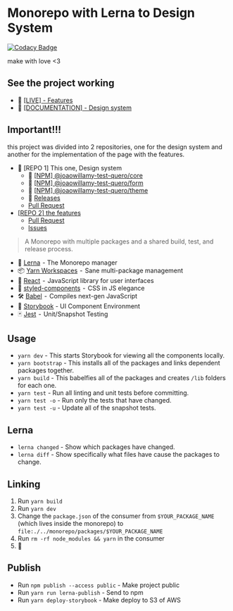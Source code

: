# Monorepo with Lerna to Design System

[![Codacy Badge](https://api.codacy.com/project/badge/Grade/a2f69fbed9444b99a2c593d77d7b794c)](https://app.codacy.com/manual/joaowillamy/react-storybook-jest-lerna?utm_source=github.com&utm_medium=referral&utm_content=joaowillamy/react-storybook-jest-lerna&utm_campaign=Badge_Grade_Dashboard)

make with love <3

## See the project working

- 🚀 [[LIVE] - Features](http://features.frontend.quero.s3-website.us-east-2.amazonaws.com/)
- 📝 [[DOCUMENTATION] - Design system](http://designsystem.frontend.quero.s3-website.us-east-2.amazonaws.com/?path=/docs/core-button--primary)

## Important!!!

this project was divided into 2 repositories, one for the design system and another for the implementation of the page with the features.

- 💄 [REPO 1] This one, Design system
  - 🔧 [[NPM] @joaowillamy-test-quero/core](https://www.npmjs.com/package/@joaowillamy-test-quero/core)
  - 🔧 [[NPM] @joaowillamy-test-quero/form](https://www.npmjs.com/package/@joaowillamy-test-quero/form)
  - 🔧 [[NPM] @joaowillamy-test-quero/theme](https://www.npmjs.com/package/@joaowillamy-test-quero/theme)
  - 🔖 [Releases](https://github.com/joaowillamy/react-storybook-jest-lerna/releases)
  - [Pull Request](https://github.com/joaowillamy/react-storybook-jest-lerna)
- [[REPO 2] the features](https://github.com/joaowillamy/front-end-test-quero)
  - [Pull Request](https://github.com/joaowillamy/front-end-test-quero/pulls?q=is%3Apr+is%3Aclosed)
  - [Issues](https://github.com/joaowillamy/front-end-test-quero/issues?q=is%3Aissue+is%3Aclosed)

> A Monorepo with multiple packages and a shared build, test, and release process.

- 🐉 [Lerna](https://lernajs.io/)  - The Monorepo manager
- 📦 [Yarn Workspaces](https://yarnpkg.com/lang/en/docs/workspaces/)  -  Sane multi-package management
- 🚀 [React](https://reactjs.org/)  -  JavaScript library for user interfaces
- 💅 [styled-components](https://www.styled-components.com/)  -  CSS in JS elegance
- 🛠 [Babel](https://babeljs.io/)  -  Compiles next-gen JavaScript
- 📖 [Storybook](https://storybook.js.org/) - UI Component Environment
- 🃏 [Jest](https://jestjs.io/)  -  Unit/Snapshot Testing

## Usage

- `yarn dev` - This starts Storybook for viewing all the components locally.
- `yarn bootstrap` - This installs all of the packages and links dependent packages together.
- `yarn build` - This babelfies all of the packages and creates `/lib` folders for each one.
- `yarn test` - Run all linting and unit tests before committing.
- `yarn test -o` - Run only the tests that have changed.
- `yarn test -u` - Update all of the snapshot tests.

## Lerna

- `lerna changed` - Show which packages have changed.
- `lerna diff` - Show specifically what files have cause the packages to change.

## Linking

1. Run `yarn build`
1. Run `yarn dev`
1. Change the `package.json` of the consumer from `$YOUR_PACKAGE_NAME` (which lives inside the monorepo) to `file:./../monorepo/packages/$YOUR_PACKAGE_NAME`
1. Run `rm -rf node_modules && yarn` in the consumer
1. 🎉

## Publish

- Run `npm publish --access public` - Make project public
- Run `yarn run lerna-publish` - Send to npm
- Run `yarn deploy-storybook` - Make deploy to S3 of AWS
